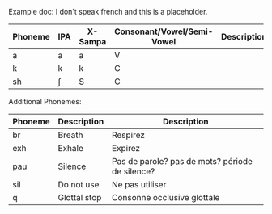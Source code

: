 Example doc:
I don't speak french and this is a placeholder.

| Phoneme | IPA | X-Sampa | Consonant/Vowel/Semi-Vowel | Description | Example Word |
| ------- | --- | ------- | -------------------------- | ----------- | ------------ |
| a       | a   | a       | V                          |             | **a**rrêt    |
| k       | k   | k       | C                          |
| sh      | ʃ   | S       | C                          |

Additional Phonemes:

| Phoneme | Description  | Description  |
| ------- | ------------ | ------------ |
| br      | Breath       | Respirez
| exh     | Exhale       | Expirez
| pau     | Silence      | Pas de parole? pas de mots? période de silence?
| sil     | Do not use   | Ne pas utiliser
| q       | Glottal stop | Consonne occlusive glottale
